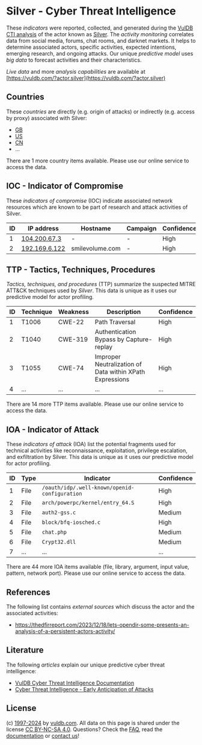 # Silver - Cyber Threat Intelligence

These _indicators_ were reported, collected, and generated during the [VulDB CTI analysis](https://vuldb.com/?kb.cti) of the actor known as [Silver](https://vuldb.com/?actor.silver). The _activity monitoring_ correlates data from social media, forums, chat rooms, and darknet markets. It helps to determine associated actors, specific activities, expected intentions, emerging research, and ongoing attacks. Our unique _predictive model_ uses _big data_ to forecast activities and their characteristics.

_Live data_ and more _analysis capabilities_ are available at [https://vuldb.com/?actor.silver](https://vuldb.com/?actor.silver)

## Countries

These _countries_ are directly (e.g. origin of attacks) or indirectly (e.g. access by proxy) associated with Silver:

* [GB](https://vuldb.com/?country.gb)
* [US](https://vuldb.com/?country.us)
* [CN](https://vuldb.com/?country.cn)
* ...

There are 1 more country items available. Please use our online service to access the data.

## IOC - Indicator of Compromise

These _indicators of compromise_ (IOC) indicate associated network resources which are known to be part of research and attack activities of Silver.

ID | IP address | Hostname | Campaign | Confidence
-- | ---------- | -------- | -------- | ----------
1 | [104.200.67.3](https://vuldb.com/?ip.104.200.67.3) | - | - | High
2 | [192.169.6.122](https://vuldb.com/?ip.192.169.6.122) | smilevolume.com | - | High

## TTP - Tactics, Techniques, Procedures

_Tactics, techniques, and procedures_ (TTP) summarize the suspected MITRE ATT&CK techniques used by _Silver_. This data is unique as it uses our predictive model for actor profiling.

ID | Technique | Weakness | Description | Confidence
-- | --------- | -------- | ----------- | ----------
1 | T1006 | CWE-22 | Path Traversal | High
2 | T1040 | CWE-319 | Authentication Bypass by Capture-replay | High
3 | T1055 | CWE-74 | Improper Neutralization of Data within XPath Expressions | High
4 | ... | ... | ... | ...

There are 14 more TTP items available. Please use our online service to access the data.

## IOA - Indicator of Attack

These _indicators of attack_ (IOA) list the potential fragments used for technical activities like reconnaissance, exploitation, privilege escalation, and exfiltration by Silver. This data is unique as it uses our predictive model for actor profiling.

ID | Type | Indicator | Confidence
-- | ---- | --------- | ----------
1 | File | `/oauth/idp/.well-known/openid-configuration` | High
2 | File | `arch/powerpc/kernel/entry_64.S` | High
3 | File | `auth2-gss.c` | Medium
4 | File | `block/bfq-iosched.c` | High
5 | File | `chat.php` | Medium
6 | File | `Crypt32.dll` | Medium
7 | ... | ... | ...

There are 44 more IOA items available (file, library, argument, input value, pattern, network port). Please use our online service to access the data.

## References

The following list contains _external sources_ which discuss the actor and the associated activities:

* https://thedfirreport.com/2023/12/18/lets-opendir-some-presents-an-analysis-of-a-persistent-actors-activity/

## Literature

The following _articles_ explain our unique predictive cyber threat intelligence:

* [VulDB Cyber Threat Intelligence Documentation](https://vuldb.com/?kb.cti)
* [Cyber Threat Intelligence - Early Anticipation of Attacks](https://www.scip.ch/en/?labs.20201022)

## License

(c) [1997-2024](https://vuldb.com/?kb.changelog) by [vuldb.com](https://vuldb.com/?kb.about). All data on this page is shared under the license [CC BY-NC-SA 4.0](https://creativecommons.org/licenses/by-nc-sa/4.0/). Questions? Check the [FAQ](https://vuldb.com/?kb.faq), read the [documentation](https://vuldb.com/?kb) or [contact us](https://vuldb.com/?contact)!
